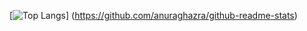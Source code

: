 [![Top Langs](https://github-readme-stats.vercel.app/api/top-langs/?username=toshiki-haraguchi&layout=compact)]
(https://github.com/anuraghazra/github-readme-stats)
